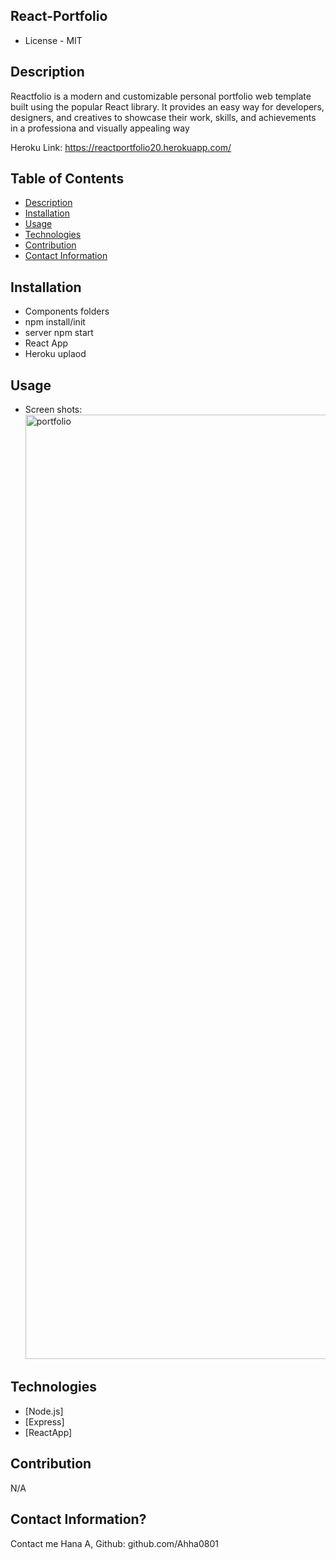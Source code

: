 ## React-Portfolio

- License - MIT

## Description
Reactfolio is a modern and customizable personal portfolio web template built using the popular React library. It provides an easy way for developers, designers, and creatives to showcase their work, skills, and achievements in a professiona and visually appealing way


Heroku Link: https://reactportfolio20.herokuapp.com/

## Table of Contents

- [Description](#description)
- [Installation](#installation)
- [Usage](#usage)
- [Technologies](#technologies)
- [Contribution](#contribution)
- [Contact Information](#contact-information)

## Installation

- Components folders
- npm install/init
- server npm start
- React App
- Heroku uplaod

## Usage

- Screen shots:<img width="1511" alt="portfolio" src="https://github.com/Ahha0801/React_Portfolio/assets/128229173/e38d4cf2-56d5-4c8d-9314-a09a834cd0bb">




## Technologies

- [Node.js]
- [Express]
- [ReactApp]


## Contribution

N/A

## Contact Information?

Contact me Hana A,
Github: github.com/Ahha0801
